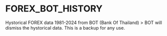 # FOREX_BOT_HISTORY
 Hystorical FOREX data 1981-2024 from BOT (Bank Of Thailand) > BOT will dismiss the hystorical data. This is a backup for any use.
